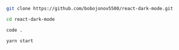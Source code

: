 ```sh
git clone https://github.com/bobojonov5500/react-dark-mode.git
```

```sh
cd react-dark-mode
```

```sh
code .
```

```sh
yarn start
```